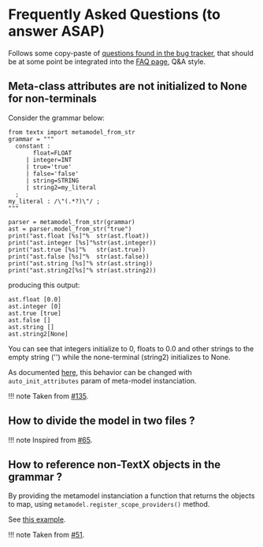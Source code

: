 # Frequently Asked Questions (to answer ASAP)
Follows some copy-paste of [questions found in the bug tracker](https://github.com/textX/textX/labels/question),
that should be at some point be integrated into the [FAQ page](faq.md), Q&A style.


## Meta-class attributes are not initialized to None for non-terminals

Consider the grammar below:

```
from textx import metamodel_from_str
grammar = """
  constant :
       float=FLOAT
     | integer=INT
     | true='true'
     | false='false'
     | string=STRING
     | string2=my_literal
  ;
my_literal : /\"(.*?)\"/ ;
"""

parser = metamodel_from_str(grammar)
ast = parser.model_from_str("true")
print("ast.float [%s]"%  str(ast.float))
print("ast.integer [%s]"%str(ast.integer))
print("ast.true [%s]"%   str(ast.true))
print("ast.false [%s]"%  str(ast.false))
print("ast.string [%s]"% str(ast.string))
print("ast.string2[%s]"% str(ast.string2))
```

producing this output:

```
ast.float [0.0]
ast.integer [0]
ast.true [true]
ast.false []
ast.string []
ast.string2[None]
```

You can see that integers initialize to 0, floats to 0.0 and other strings to the empty string ('') while the none-terminal (string2) initializes to None.
<!-- I would argue that they should be consistent and all initialize to None unless they parsed. Otherwise there is no reliable way to know which rule fired. -->
<!-- What if the user entered 0.0 or the empty string? -->

As documented [here](http://textx.github.io/textX/stable/metamodel/#auto-initialization-of-the-attributes), this behavior can be changed with `auto_init_attributes` param of meta-model instanciation.

!!! note
    Taken from [#135](https://github.com/textX/textX/issues/135).


## How to divide the model in two files ?
!!! note
    Inspired from [#65](https://github.com/textX/textX/issues/65).


## How to reference non-TextX objects in the grammar ?
By providing the metamodel instanciation a function that returns the objects to map, using `metamodel.register_scope_providers()` method.

See [this example](https://github.com/textX/textX/blob/master/tests/functional/test_scoping/test_reference_to_nontextx_attribute.py).

!!! note
    Taken from [#51](https://github.com/textX/textX/issues/51).
